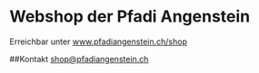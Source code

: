 # Webshop der Pfadi Angenstein
Erreichbar unter www.pfadiangenstein.ch/shop

##Kontakt
[shop@pfadiangenstein.ch](shop@pfadiangenstein.ch)
